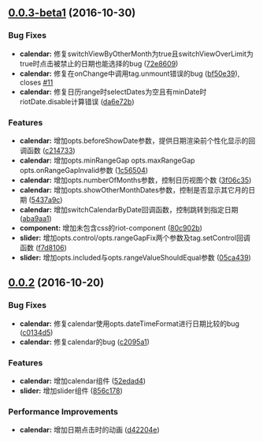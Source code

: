 <a name="0.0.3-beta1"></a>
## [0.0.3-beta1](https://github.com/fsy0718/riot-component/compare/0.0.2...v0.0.3-beta1) (2016-10-30)


### Bug Fixes

* **calendar:** 修复switchViewByOtherMonth为true且switchViewOverLimit为true时点击被禁止的日期也能选择的bug ([72e8609](https://github.com/fsy0718/riot-component/commit/72e8609))
* **calendar:** 修复在onChange中调用tag.unmount错误的bug ([bf50e39](https://github.com/fsy0718/riot-component/commit/bf50e39)), closes [#11](https://github.com/fsy0718/riot-component/issues/11)
* **calendar:** 修复日历range时selectDates为空且有minDate时riotDate.disable计算错误 ([da6e72b](https://github.com/fsy0718/riot-component/commit/da6e72b))


### Features

* **calendar:** 增加opts.beforeShowDate参数，提供日期渲染前个性化显示的回调函数 ([c214733](https://github.com/fsy0718/riot-component/commit/c214733))
* **calendar:** 增加opts.minRangeGap opts.maxRangeGap  opts.onRangeGapInvalid参数 ([1c56504](https://github.com/fsy0718/riot-component/commit/1c56504))
* **calendar:** 增加opts.numberOfMonths参数，控制日历视图个数 ([3f06c35](https://github.com/fsy0718/riot-component/commit/3f06c35))
* **calendar:** 增加opts.showOtherMonthDates参数，控制是否显示其它月的日期 ([5437a9c](https://github.com/fsy0718/riot-component/commit/5437a9c))
* **calendar:** 增加switchCalendarByDate回调函数，控制跳转到指定日期 ([aba9aa1](https://github.com/fsy0718/riot-component/commit/aba9aa1))
* **component:** 增加未包含css的riot-component ([80c902b](https://github.com/fsy0718/riot-component/commit/80c902b))
* **slider:** 增加opts.control/opts.rangeGapFix两个参数及tag.setControl回调函数 ([f7d8106](https://github.com/fsy0718/riot-component/commit/f7d8106))
* **slider:** 增加opts.included与opts.rangeValueShouldEqual参数 ([05ca439](https://github.com/fsy0718/riot-component/commit/05ca439))



<a name="0.0.2"></a>
## [0.0.2](https://github.com/fsy0718/riot-component/compare/52edad4...0.0.2) (2016-10-20)


### Bug Fixes

* **calendar:** 修复calendar使用opts.dateTimeFormat进行日期比较的bug ([c0134d5](https://github.com/fsy0718/riot-component/commit/c0134d5))
* **calendar:** 修复calendar的bug ([c2095a1](https://github.com/fsy0718/riot-component/commit/c2095a1))


### Features

* **calendar:** 增加calendar组件 ([52edad4](https://github.com/fsy0718/riot-component/commit/52edad4))
* **slider:** 增加slider组件 ([856c178](https://github.com/fsy0718/riot-component/commit/856c178))


### Performance Improvements

* **calendar:** 增加日期点击时的动画 ([d42204e](https://github.com/fsy0718/riot-component/commit/d42204e))



